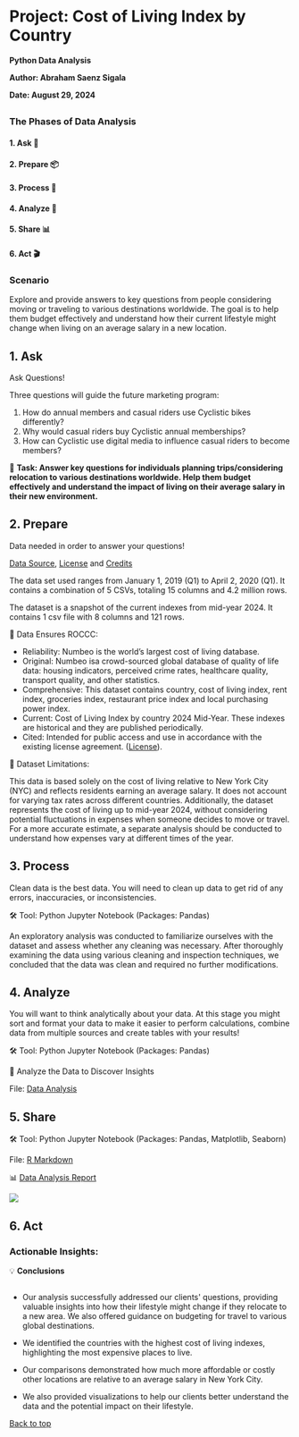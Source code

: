 # Project: Cost of Living Index by Country
**Python Data Analysis**
<a name="top"></a>

**Author: Abraham Saenz Sigala**

**Date: August 29, 2024**

##

### The Phases of Data Analysis

#### 1. Ask :thought_balloon:

#### 2. Prepare :package:

#### 3. Process :soap:

#### 4. Analyze :test_tube:

#### 5. Share :bar_chart:

#### 6. Act :clapper:

### Scenario

Explore and provide answers to key questions from people considering moving or traveling to various destinations worldwide. The goal is to help them budget effectively and understand how their current lifestyle might change when living on an average salary in a new location.

## 1. Ask

Ask Questions!

Three questions will guide the future marketing program:
1. How do annual members and casual riders use Cyclistic bikes differently?
2. Why would casual riders buy Cyclistic annual memberships?
3. How can Cyclistic use digital media to influence casual riders to become members?

:flashlight: **Task: Answer key questions for individuals planning trips/considering relocation to various destinations worldwide. Help them budget effectively and understand the impact of living on their average salary in their new environment.**

## 2. Prepare

Data needed in order to answer your questions!

[Data Source](https://www.numbeo.com/cost-of-living/rankings_by_country.jsp), [License](https://www.numbeo.com/premium/commercial-license) and [Credits](https://www.numbeo.com/cost-of-living/)

The data set used ranges from January 1, 2019 (Q1) to April 2, 2020 (Q1). It contains a combination of 5 CSVs, totaling 15 columns and 4.2 million rows.

The dataset is a snapshot of the current indexes from mid-year 2024. It contains 1 csv file with 8 columns and 121 rows. 

:pencil: Data Ensures ROCCC: 

- Reliability: Numbeo is the world’s largest cost of living database.
- Original: Numbeo isa crowd-sourced global database of quality of life data: housing indicators, perceived crime rates, healthcare quality, transport quality, and other statistics.
- Comprehensive: This dataset contains country, cost of living index, rent index, groceries index, restaurant price index and local purchasing power index. 
- Current: Cost of Living Index by country 2024 Mid-Year. These indexes are historical and they are published periodically.
- Cited: Intended for public access and use in accordance with the existing license agreement. ([License](https://www.numbeo.com/premium/commercial-license)).

:construction: Dataset Limitations:

This data is based solely on the cost of living relative to New York City (NYC) and reflects residents earning an average salary. It does not account for varying tax rates across different countries. Additionally, the dataset represents the cost of living up to mid-year 2024, without considering potential fluctuations in expenses when someone decides to move or travel. For a more accurate estimate, a separate analysis should be conducted to understand how expenses vary at different times of the year.

## 3. Process

Clean data is the best data. You will need to clean up data to get rid of any errors, inaccuracies, or inconsistencies.

:hammer_and_wrench: Tool: Python Jupyter Notebook (Packages: Pandas)

An exploratory analysis was conducted to familiarize ourselves with the dataset and assess whether any cleaning was necessary. After thoroughly examining the data using various cleaning and inspection techniques, we concluded that the data was clean and required no further modifications.

## 4. Analyze

You will want to think analytically about your data. At this stage you might sort and
format your data to make it easier to perform calculations, combine data from multiple sources and create tables with your results!

🛠️ Tool: Python Jupyter Notebook (Packages: Pandas)

:microscope: Analyze the Data to Discover Insights

File: [Data Analysis](Cyclistic_Data_Analysis_Script.R)

## 5. Share

🛠️ Tool: Python Jupyter Notebook (Packages: Pandas, Matplotlib, Seaborn) 

File: [R Markdown](Cyclistic_BikeData_RMD.RMD)

:bar_chart: [Data Analysis Report](https://rpubs.com/Abrx1921/1191923) 

![](https://github.com/user-attachments/assets/ef79449a-79b9-457b-827b-6b0455ef5a14)

## 6. Act

### Actionable Insights:

:bulb: **Conclusions**

##

- Our analysis successfully addressed our clients' questions, providing valuable insights into how their lifestyle might change if they relocate to a new area. We also offered guidance on budgeting for travel to various global destinations.

- We identified the countries with the highest cost of living indexes, highlighting the most expensive places to live.

- Our comparisons demonstrated how much more affordable or costly other locations are relative to an average salary in New York City.

- We also provided visualizations to help our clients better understand the data and the potential impact on their lifestyle.

[Back to top](#top)
